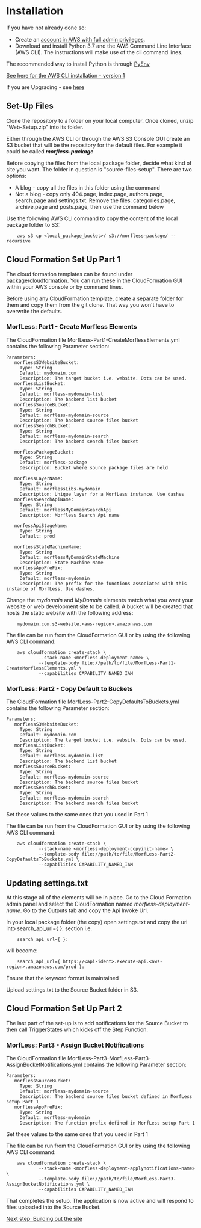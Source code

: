 # Installation

If you have not already done so:
- Create an [account in AWS with full admin privileges](https://docs.aws.amazon.com/translate/latest/dg/setting-up.html).
- Download and install Python 3.7 and the AWS Command Line Interface (AWS CLI). The instructions will make use of the cli command lines.

The recommended way to install Python is through [PyEnv](https://github.com/pyenv/pyenv#installation)

[See here for the AWS CLI installation - version 1](https://docs.aws.amazon.com/cli/latest/userguide/install-cliv1.html)

If you are Upgrading - see [here](https://github.com/MickyHCorbett/MorfLess/blob/master/package/upgrading.md)

## Set-Up Files

Clone the repository to a folder on your local computer. Once cloned, unzip "Web-Setup.zip" into its folder. 

Either through the AWS CLI or through the AWS S3 Console GUI create an S3 bucket that will be the repository for the default files. For example it could be called ***morfless-package***

Before copying the files from the local package folder, decide what kind of site you want. The folder in question is "source-files-setup". There are two options:
- A blog - copy all the files in this folder using the command
- Not a blog - copy only 404.page, index.page, authors.page, search.page and settings.txt. Remove the files: categories.page, archive.page and posts.page, then use the command below

Use the following AWS CLI command to copy the content of the local package folder to S3:

        aws s3 cp <local_package_bucket>/ s3://morfless-package/ --recursive

## Cloud Formation Set Up Part 1

The cloud formation templates can be found under [package/cloudformation](https://github.com/MickyHCorbett/MorfLess/tree/master/package/cloudformation). You can run these in the CloudFormation GUI within your AWS console or by command lines. 

Before using any CloudFormation template, create a separate folder for them and copy them from the git clone. That way you won't have to overwrite the defaults.

### MorfLess: Part1 - Create Morfless Elements

The CloudFormation file MorfLess-Part1-CreateMorflessElements.yml contains the following Parameter section:

    Parameters:
       morflessS3WebsiteBucket:
         Type: String
         Default: mydomain.com
         Description: The target bucket i.e. website. Dots can be used.
       morflessListBucket:
         Type: String
         Default: morfless-mydomain-list
         Description: The backend list bucket
       morflessSourceBucket:
         Type: String
         Default: morfless-mydomain-source
         Description: The backend source files bucket
       morflessSearchBucket:
         Type: String
         Default: morfless-mydomain-search
         Description: The backend search files bucket   
         
       morflessPackageBucket:
         Type: String
         Default: morfless-package
         Description: Bucket where source package files are held 
         
       morflessLayerName:
         Type: String
         Default: morflessLibs-mydomain
         Description: Unique layer for a MorfLess instance. Use dashes 
       morflessSearchApiName:
         Type: String
         Default: morflessMyDomainSearchApi
         Description: Morfless Search Api name
         
       morfessApiStageName:
         Type: String
         Default: prod
         
       morflessStateMachineName:
         Type: String
         Default: morflessMyDomainStateMachine
         Description: State Machine Name 
       morflessAppPreFix:
         Type: String
         Default: morfless-mydomain
         Description: The prefix for the functions associated with this instance of MorfLess. Use dashes.

Change the _mydomain_ and _MyDomain_ elements match what you want your website or web development site to be called. A bucket will be created that hosts the static website with the following address: 

        mydomain.com.s3-website.<aws-region>.amazonaws.com

The file can be run from the CloudFormation GUI or by using the following AWS CLI command:

        aws cloudformation create-stack \
                --stack-name <morfless-deployment-name> \
                --template-body file://path/to/file/MorfLess-Part1-CreateMorflessElements.yml \
                --capabilities CAPABILITY_NAMED_IAM

### MorfLess: Part2 - Copy Default to Buckets

The CloudFormation file MorfLess-Part2-CopyDefaultsToBuckets.yml contains the following Parameter section:

    Parameters:
       morflessS3WebsiteBucket:
         Type: String
         Default: mydomain.com
         Description: The target bucket i.e. website. Dots can be used.
       morflessListBucket:
         Type: String
         Default: morfless-mydomain-list
         Description: The backend list bucket
       morflessSourceBucket:
         Type: String
         Default: morfless-mydomain-source
         Description: The backend source files bucket
       morflessSearchBucket:
         Type: String
         Default: morfless-mydomain-search
         Description: The backend search files bucket 

Set these values to the same ones that you used in Part 1

The file can be run from the CloudFormation GUI or by using the following AWS CLI command:

        aws cloudformation create-stack \
                --stack-name <morfless-deployment-copyinit-name> \
                --template-body file://path/to/file/MorfLess-Part2-CopyDefaultsToBuckets.yml \
                --capabilities CAPABILITY_NAMED_IAM
                
## Updating settings.txt

At this stage all of the elements will be in place. Go to the Cloud Formation admin panel and select the CloudFormation named _morfless-deployment-name_. Go to the Outputs tab and copy the Api Invoke Url. 

In your local package folder (the copy) open settings.txt and copy the url into search_api_url={ }: section i.e.

        search_api_url={ }:
        
will become:

        search_api_url={ https://<api-ident>.execute-api.<aws-region>.amazonaws.com/prod }:
        
Ensure that the keyword format is maintained

Upload settings.txt to the Source Bucket folder in S3.

## Cloud Formation Set Up Part 2

The last part of the set-up is to add notifications for the Source Bucket to then call TriggerStates which kicks off the Step Function.

### MorfLess: Part3 - Assign Bucket Notifications

The CloudFormation file MorfLess-Part3-MorfLess-Part3-AssignBucketNotifications.yml contains the following Parameter section:

    Parameters:
       morflessSourceBucket:
         Type: String
         Default: morfless-mydomain-source
         Description: The backend source files bucket defined in MorfLess setup Part 1
       morflessAppPreFix:
         Type: String
         Default: morfless-mydomain
         Description: The function prefix defined in MorfLess setup Part 1
      
Set these values to the same ones that you used in Part 1

The file can be run from the CloudFormation GUI or by using the following AWS CLI command:

        aws cloudformation create-stack \
                --stack-name <morfless-deployment-applynotifications-name> \
                --template-body file://path/to/file/MorfLess-Part3-AssignBucketNotifications.yml \
                --capabilities CAPABILITY_NAMED_IAM
                
That completes the setup. The application is now active and will respond to files uploaded into the Source Bucket. 

[Next step: Building out the site](https://github.com/MickyHCorbett/MorfLess/blob/master/user-guide/building-the-site.md) 
